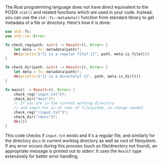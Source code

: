 The Rust programming language does not have direct equivalent to the POSIX `stat()` and related functions which are used in your code. Instead, you can use the `std::fs::metadata()` function from standard library to get metadata of a file or directory. 
Here's how it is done:
```rust
use std::fs;
use std::io::Error;

fn check_reg(path: &str) -> Result<(), Error> {
    let meta = fs::metadata(path)?;
    Ok(println!("{} is a regular file? {}", path, meta.is_file()))
}

fn check_dir(path: &str) -> Result<(), Error> {
    let meta = fs::metadata(path)?;
    Ok(println!("{} is a directory? {}", path, meta.is_dir()))
}

fn main() -> Result<(), Error> {
    check_reg("input.txt")?;
    check_dir("docs")?;
    // If you are in the current working directory 
    // and input.txt is at root of filesystem, no change needed
    check_reg("/input.txt")?;
    check_dir("/docs")?;
    Ok(())
}
```
This code checks if `input.txt` exists and it's a regular file, and similarly for the directory `docs` in current working directory as well as root of filesystem. If any error occurs during this process (such as file/directory not found), an appropriate message is printed out to stderr. It uses the `Result` type extensively for better error handling.

